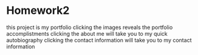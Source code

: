 # Homework2
this project is my portfolio
clicking the images reveals the portfolio accomplistments
clicking the about me will take you to my quick autobiography
clicking the contact information will take you to my contact information
